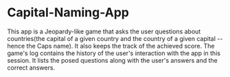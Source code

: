# Capital-Naming-App
This app is a Jeopardy-like game that asks the user questions about countries(the capital of a given country and the country of a given capital -- hence the Caps name). It also keeps the track of the achieved score.
The game's log contains the history of the user's interaction with the app in this session. It lists the posed questions along with the user's answers and the correct answers.

